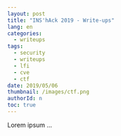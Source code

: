 ```yaml
---
layout: post
title: "INS'hAck 2019 - Write-ups"
lang: en
categories:
  - writeups
tags:
  - security
  - writeups
  - lfi
  - cve
  - ctf
date: 2019/05/06
thumbnail: /images/ctf.png
authorId: n
toc: true
---
```

Lorem ipsum ...
